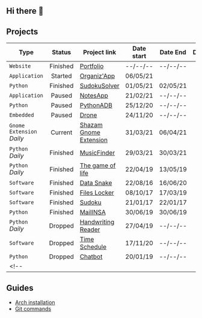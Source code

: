 ## Hi there 👋

## Projects

| Type | Status | Project link | Date start | Date End | Duration | Collaborator(s) |
|------|:------:|--------------|------------|:--------:|:--------:|:---------------:|
| `Website` | Finished | [Portfolio](https://github.com/Gerem66/Portfolio) | --/--/-- | --/--/-- | | | |
| `Application` | Started | [Organiz'App](https://github.com/Gerem66/Organizapp) | 06/05/21 | | | [@AphroMad](https://github.com/AphroMad) |
| `Python` | Finished | [SudokuSolver](https://github.com/Gerem66/SudokuSolver) | 01/05/21 | 02/05/21 | 2 days | |
| `Application` | Paused | [NotesApp](https://github.com/Gerem66/NotesApp) | 21/02/21 | --/--/-- | | [@AphroMad](https://github.com/AphroMad) |
| `Python` | Paused | [PythonADB](https://github.com/Gerem66/PythonADB) | 25/12/20 | --/--/-- | | [@AphroMad](https://github.com/AphroMad) |
| `Embedded` | Paused | [Drone](https://github.com/Gerem66/Entreprise1) | 24/11/20 | --/--/-- | | | |
| `Gnome Extension` *Daily* | Current | [Shazam Gnome Extension](https://github.com/Gerem66/Shazam "Extension for Gnome 3.8") | 31/03/21 | 06/04/21 | 3 day | |
| `Python` *Daily* | Finished | [MusicFinder](https://github.com/Gerem66/MusicFinder "Find musics on YouTube video/playlist") | 29/03/21 | 30/03/21 | 3 days | |
| `Python` *Daily* | Finished | [The game of life](https://github.com/Gerem66/Jeu_de_la_Vie "Conway's game of life") | 22/04/19 | 13/05/19 | 3 days | |
| `Software` | Finished | [Data Snake](https://github.com/Gerem66/Data_Snake "Data management software for reptiles (win/linux)") | 22/08/16 | 16/06/20 | 1 year | |
| `Software` | Finished | [Files Locker](https://github.com/Gerem66/Files-Locker "Data encryption software (win/linux)") | 08/10/17 | 17/03/19 | 1 year | |
| `Software` | Finished | [Sudoku](https://github.com/Gerem66/Sudoku "Sudoku solver") | 21/01/17 | 22/01/17 | 1 day | |
| `Python` | Finished | [MailINSA](https://github.com/Gerem66/MailINSA "Mail reading + filter") | 30/06/19 | 30/06/19 | 1 day | |
| `Python` *Daily* | Dropped | [Handwriting Reader](https://github.com/Gerem66/Handwriting_Reader) | 27/04/19 | --/--/-- | | |
| `Software` | Dropped | [Time Schedule](https://github.com/Gerem66/EmploiDuTemps) | 17/11/20 | --/--/-- | | |
| `Python` | Dropped | [Chatbot](https://github.com/Gerem66/Chatbot) | 20/01/19 | --/--/-- | | |
<!-- | | | | | | | | -->

## Guides
* [Arch installation](https://github.com/Gerem66/InstallArch)
* [Git commands](https://github.com/Gerem66/GitCommands)
